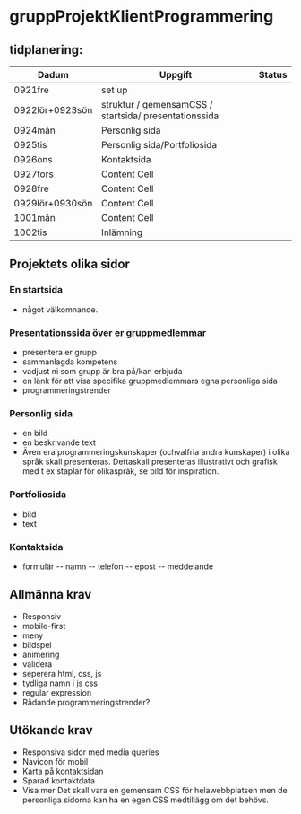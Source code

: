 # gruppProjektKlientProgrammering

## tidplanering:
Dadum         | Uppgift | Status
------------- | ------------- | -------------
0921fre  |set up | 
0922lör+0923sön | struktur / gemensamCSS / startsida/ presentationssida |
0924mån | Personlig sida |
0925tis  |Personlig sida/Portfoliosida  |
0926ons | Kontaktsida |
0927tors | Content Cell |
0928fre  | Content Cell | 
0929lör+0930sön   | Content Cell | 
1001mån  | Content Cell | 
1002tis  | Inlämning | 



## Projektets olika sidor
### En startsida
- något välkomnande. 

### Presentationssida över er gruppmedlemmar
- presentera er grupp
- sammanlagda kompetens
- vadjust ni som grupp är bra på/kan erbjuda
- en länk för att visa specifika gruppmedlemmars egna personliga sida
- programmeringstrender

### Personlig sida
- en bild
- en beskrivande text
- Även era programmeringskunskaper (ochvalfria andra kunskaper) i olika språk skall presenteras. Dettaskall presenteras illustrativt och     grafisk med t ex staplar för olikaspråk, se bild för inspiration. 

### Portfoliosida
- bild
- text

### Kontaktsida
- formulär
  -- namn
  -- telefon
  -- epost
  -- meddelande
  
## Allmänna krav
- Responsiv
- mobile-first
- meny
- bildspel
- animering
- validera
- seperera html, css, js
- tydliga namn i js css
- regular expression
- Rådande programmeringstrender?

## Utökande krav
- Responsiva sidor med media queries
- Navicon för mobil
- Karta på kontaktsidan
- Sparad kontaktdata
- Visa mer
Det skall vara en gemensam CSS för helawebbplatsen men de personliga sidorna kan ha en egen CSS medtillägg om det behövs. 

